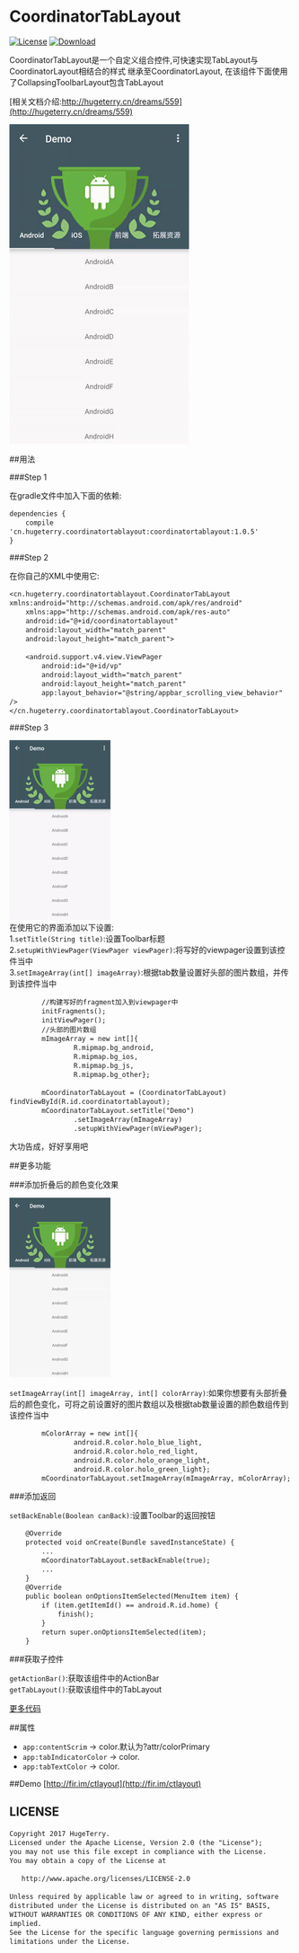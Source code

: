 # CoordinatorTabLayout

[![License](https://img.shields.io/badge/license-Apache%202.0-green.svg)](https://github.com/hugeterry/CoordinatorTabLayout/blob/master/LICENSE.txt)
[![Download](https://api.bintray.com/packages/hugeterry/CoordinatorTabLayout/CoordinatorTabLayout/images/download.svg) ](https://bintray.com/hugeterry/CoordinatorTabLayout/CoordinatorTabLayout/_latestVersion)

CoordinatorTabLayout是一个自定义组合控件,可快速实现TabLayout与CoordinatorLayout相结合的样式
继承至CoordinatorLayout, 在该组件下面使用了CollapsingToolbarLayout包含TabLayout

[相关文档介绍:http://hugeterry.cn/dreams/559](http://hugeterry.cn/dreams/559)


![show](showUI/show1.gif)


##用法

###Step 1

在gradle文件中加入下面的依赖:
```
dependencies {
    compile 'cn.hugeterry.coordinatortablayout:coordinatortablayout:1.0.5'
}
```

###Step 2

在你自己的XML中使用它:
```
<cn.hugeterry.coordinatortablayout.CoordinatorTabLayout xmlns:android="http://schemas.android.com/apk/res/android"
    xmlns:app="http://schemas.android.com/apk/res-auto"
    android:id="@+id/coordinatortablayout"
    android:layout_width="match_parent"
    android:layout_height="match_parent">

    <android.support.v4.view.ViewPager
        android:id="@+id/vp"
        android:layout_width="match_parent"
        android:layout_height="match_parent"
        app:layout_behavior="@string/appbar_scrolling_view_behavior" />
</cn.hugeterry.coordinatortablayout.CoordinatorTabLayout>
```


###Step 3

![show](showUI/show3.gif)</br>
在使用它的界面添加以下设置:</br>
1.`setTitle(String title)`:设置Toolbar标题</br>
2.`setupWithViewPager(ViewPager viewPager)`:将写好的viewpager设置到该控件当中</br>
3.`setImageArray(int[] imageArray)`:根据tab数量设置好头部的图片数组，并传到该控件当中
```
        //构建写好的fragment加入到viewpager中
        initFragments();
        initViewPager();
        //头部的图片数组
        mImageArray = new int[]{
                R.mipmap.bg_android,
                R.mipmap.bg_ios,
                R.mipmap.bg_js,
                R.mipmap.bg_other};

        mCoordinatorTabLayout = (CoordinatorTabLayout) findViewById(R.id.coordinatortablayout);
        mCoordinatorTabLayout.setTitle("Demo")
                .setImageArray(mImageArray)
                .setupWithViewPager(mViewPager);
```

大功告成，好好享用吧


##更多功能

###添加折叠后的颜色变化效果

![show](showUI/show2.gif)

`setImageArray(int[] imageArray, int[] colorArray)`:如果你想要有头部折叠后的颜色变化，可将之前设置好的图片数组以及根据tab数量设置的颜色数组传到该控件当中
```
        mColorArray = new int[]{
                android.R.color.holo_blue_light,
                android.R.color.holo_red_light,
                android.R.color.holo_orange_light,
                android.R.color.holo_green_light};
        mCoordinatorTabLayout.setImageArray(mImageArray, mColorArray);
 ```

###添加返回

`setBackEnable(Boolean canBack)`:设置Toolbar的返回按钮
```
    @Override
    protected void onCreate(Bundle savedInstanceState) {
        ...
        mCoordinatorTabLayout.setBackEnable(true);
        ...
    }
    @Override
    public boolean onOptionsItemSelected(MenuItem item) {
        if (item.getItemId() == android.R.id.home) {
            finish();
        }
        return super.onOptionsItemSelected(item);
    }
```

###获取子控件

`getActionBar()`:获取该组件中的ActionBar<br/>
`getTabLayout()`:获取该组件中的TabLayout

[更多代码](https://github.com/hugeterry/CoordinatorTabLayout/blob/master/sample/src/main/java/cn/hugeterry/coordinatortablayoutdemo/MainActivity.java)


##属性

- `app:contentScrim` -> color.默认为?attr/colorPrimary
- `app:tabIndicatorColor` -> color.
- `app:tabTextColor` -> color.

##Demo
[http://fir.im/ctlayout](http://fir.im/ctlayout)

## LICENSE
    Copyright 2017 HugeTerry.
    Licensed under the Apache License, Version 2.0 (the "License");
    you may not use this file except in compliance with the License.
    You may obtain a copy of the License at

       http://www.apache.org/licenses/LICENSE-2.0

    Unless required by applicable law or agreed to in writing, software
    distributed under the License is distributed on an "AS IS" BASIS,
    WITHOUT WARRANTIES OR CONDITIONS OF ANY KIND, either express or implied.
    See the License for the specific language governing permissions and
    limitations under the License.

